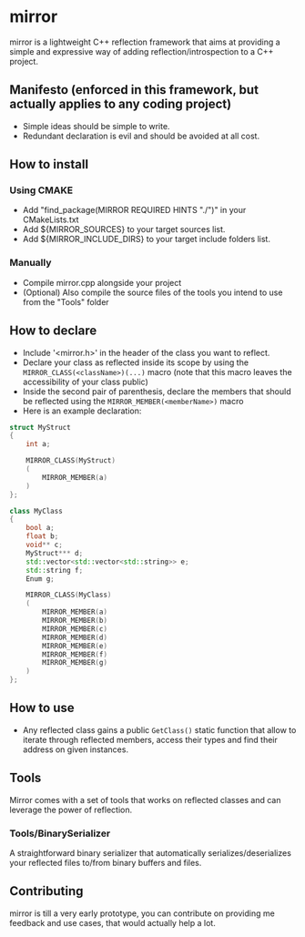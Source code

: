 # mirror
mirror is a lightweight C++ reflection framework that aims at providing a simple and expressive way of adding reflection/introspection to a C++ project.

## Manifesto (enforced in this framework, but actually applies to any coding project)
- Simple ideas should be simple to write.
- Redundant declaration is evil and should be avoided at all cost.

## How to install
### Using CMAKE
- Add "find_package(MIRROR REQUIRED HINTS "./<path-to-mirror-relative-to-your-cmakelists-file>")" in your CMakeLists.txt
- Add ${MIRROR_SOURCES} to your target sources list.
- Add ${MIRROR_INCLUDE_DIRS} to your target include folders list.

### Manually
- Compile mirror.cpp alongside your project
- (Optional) Also compile the source files of the tools you intend to use from the "Tools" folder

## How to declare
- Include '<mirror.h>' in the header of the class you want to reflect.
- Declare your class as reflected inside its scope by using the `MIRROR_CLASS(<className>)(...)` macro (note that this macro leaves the accessibility of your class public)
- Inside the second pair of parenthesis, declare the members that should be reflected using the `MIRROR_MEMBER(<memberName>)` macro
- Here is an example declaration:

```C++
struct MyStruct
{
	int a;

	MIRROR_CLASS(MyStruct)
	(
		MIRROR_MEMBER(a)
	)
};

class MyClass
{
	bool a;
	float b;
	void** c;
	MyStruct*** d;
	std::vector<std::vector<std::string>> e;
	std::string f;
	Enum g;

	MIRROR_CLASS(MyClass)
	(
		MIRROR_MEMBER(a)
		MIRROR_MEMBER(b)
		MIRROR_MEMBER(c)
		MIRROR_MEMBER(d)
		MIRROR_MEMBER(e)
		MIRROR_MEMBER(f)
		MIRROR_MEMBER(g)
	)
};
```

## How to use
- Any reflected class gains a public `GetClass()` static function that allow to iterate through reflected members, access their types and find their address on given instances.

## Tools
Mirror comes with a set of tools that works on reflected classes and can leverage the power of reflection.
### Tools/BinarySerializer
A straightforward binary serializer that automatically serializes/deserializes your reflected files to/from binary buffers and files.

## Contributing
mirror is till a very early prototype, you can contribute on providing me feedback and use cases, that would actually help a lot.
